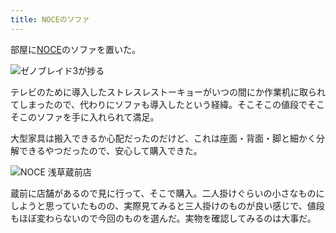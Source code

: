 ```yaml
---
title: NOCEのソファ
---
```

部屋に[NOCE](https://www.noce.co.jp/)のソファを置いた。

![](https://lh3.googleusercontent.com/zpNR101C0MI180QRQYTLd0JEDqZ0F6RKN1M7_G7jVRSOAQdO4QNKe0AEPMpc3KA95sQO5ird6-VhMSuvfxZP1XmT5krz0tX3FNHLu7Ir6CUvOP1IXhwaiugGC5t-ng9H3WLxizvgxs3cb-QEol3AgLsyA5_damegtVo7vwb1yqNHm3LGeT8w8leIRw "ゼノブレイド3が捗る")

テレビのために導入したストレスレストーキョーがいつの間にか作業机に取られてしまったので、代わりにソファも導入したという経緯。そこそこの値段でそこそこのソファを手に入れられて満足。

大型家具は搬入できるか心配だったのだけど、これは座面・背面・脚と細かく分解できるやつだったので、安心して購入できた。

![](https://lh5.googleusercontent.com/riTzLo3EPOgEox6kIb4uDkFqOwlYSycv_BNn-LOGqH6UUSigSnD1OYuMveSLVDh39HxZBZIBZ_sO1L3CUpuAs-KNHgAuua6-dr3n3kUxaR9nHAuvv-BSy3VEjoDBda91vjFmX38NbooTnKrTIX9ToE8UKj2T_EL0psd2Xz_G9A_2h86tZAdzE6qaHg "NOCE 浅草蔵前店")

蔵前に店舗があるので見に行って、そこで購入。二人掛けぐらいの小さなものにしようと思っていたものの、実際見てみると三人掛けのものが良い感じで、値段もほぼ変わらないので今回のものを選んだ。実物を確認してみるのは大事だ。
